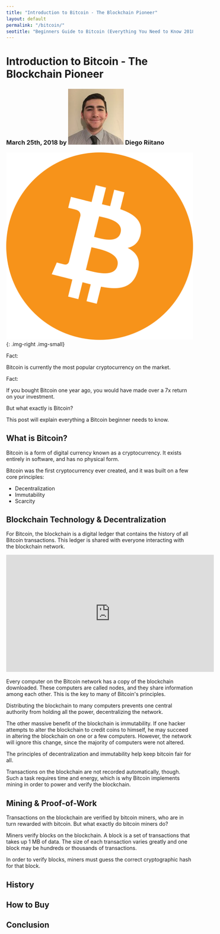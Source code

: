 ```yaml
---
title: "Introduction to Bitcoin - The Blockchain Pioneer"
layout: default
permalink: "/bitcoin/"
seotitle: "Beginners Guide to Bitcoin (Everything You Need to Know 2018)"
---
```

# Introduction to Bitcoin - The Blockchain Pioneer

<h3 class="page-subtitle">
	March 25th, 2018 by 
	<img src="/img/profile/diego.jpg" class="circle" alt="Headshot">
	Diego Riitano
</h3>

![bitcoin logo](/img/logo.png){: .img-right .img-small}

Fact:

Bitcoin is currently the most popular cryptocurrency on the market.

Fact: 

If you bought Bitcoin one year ago, you would have made over a 7x return on your investment.

But what exactly is Bitcoin?

This post will explain everything a Bitcoin beginner needs to know.

## What is Bitcoin?

Bitcoin is a form of digital currency known as a cryptocurrency. It exists entirely in software, and has no physical form.

Bitcoin was the first cryptocurrency ever created, and it was built on a few core principles: 

* Decentralization
* Immutability
* Scarcity

## Blockchain Technology & Decentralization

For Bitcoin, the blockchain is a digital ledger that contains the history of all Bitcoin transactions. This ledger is shared with everyone interacting with the blockchain network.

<div class="vid-container">
<iframe width="560" height="315" src="https://www.youtube.com/embed/kubGCSj5y3k" frameborder="0" allow="autoplay; encrypted-media" allowfullscreen></iframe>
</div>

Every computer on the Bitcoin network has a copy of the blockchain downloaded. These computers are called nodes, and they share information among each other. This is the key to many of Bitcoin's principles.

Distributing the blockchain to many computers prevents one central authority from holding all the power, decentralizing the network.

The other massive benefit of the blockchain is immutability. If one hacker attempts to alter the blockchain to credit coins to himself, he may succeed in altering the blockchain on one or a few computers. However, the network will ignore this change, since the majority of computers were not altered.

The principles of decentralization and immutability help keep bitcoin fair for all.

Transactions on the blockchain are not recorded automatically, though. Such a task requires time and energy, which is why Bitcoin implements mining in order to power and verify the blockchain.

## Mining & Proof-of-Work 

Transactions on the blockchain are verified by bitcoin miners, who are in turn rewarded with bitcoin. But what exactly do bitcoin miners do?

Miners verify blocks on the blockchain. A block is a set of transactions that takes up 1 MB of data. The size of each transaction varies greatly and one block may be hundreds or thousands of transactions.

In order to verify blocks, miners must guess the correct cryptographic hash for that block. 

## History

## How to Buy 

## Conclusion 

